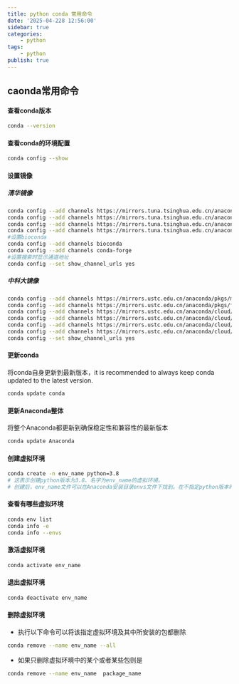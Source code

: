 ```yaml
---
title: python conda 常用命令
date: '2025-04-228 12:56:00'
sidebar: true
categories:
    - python
tags:
    - python
publish: true
---
```


## caonda常用命令

#### 查看conda版本
```bash
conda --version
```

#### 查看conda的环境配置
```bash
conda config --show
```

#### 设置镜像

##### 清华镜像
```bash
conda config --add channels https://mirrors.tuna.tsinghua.edu.cn/anaconda/pkgs/free/
conda config --add channels https://mirrors.tuna.tsinghua.edu.cn/anaconda/pkgs/main/
conda config --add channels https://mirrors.tuna.tsinghua.edu.cn/anaconda/cloud/conda-forge/
conda config --add channels https://mirrors.tuna.tsinghua.edu.cn/anaconda/cloud/bioconda/
#设置bioconda
conda config --add channels bioconda
conda config --add channels conda-forge
#设置搜索时显示通道地址
conda config --set show_channel_urls yes
```

##### 中科大镜像
```bash
conda config --add channels https://mirrors.ustc.edu.cn/anaconda/pkgs/main/
conda config --add channels https://mirrors.ustc.edu.cn/anaconda/pkgs/free/
conda config --add channels https://mirrors.ustc.edu.cn/anaconda/cloud/conda-forge/
conda config --add channels https://mirrors.ustc.edu.cn/anaconda/cloud/msys2/
conda config --add channels https://mirrors.ustc.edu.cn/anaconda/cloud/bioconda/
conda config --add channels https://mirrors.ustc.edu.cn/anaconda/cloud/menpo/
conda config --set show_channel_urls yes
```

#### 更新conda
将conda自身更新到最新版本，it is recommended to always keep conda updated to the latest version.  

```bash
conda update conda
```

#### 更新Anaconda整体
将整个Anaconda都更新到确保稳定性和兼容性的最新版本

```bash
conda update Anaconda
```

#### 创建虚拟环境
```bash
conda create -n env_name python=3.8
# 这表示创建python版本为3.8、名字为env_name的虚拟环境。
# 创建后，env_name文件可以在Anaconda安装目录envs文件下找到。在不指定python版本时，自动创建基于最新python版本的虚拟环境.      
```

#### 查看有哪些虚拟环境
```bash
conda env list
conda info -e
conda info --envs
```

#### 激活虚拟环境
```bash
conda activate env_name
```

#### 退出虚拟环境
```bash
conda deactivate env_name
```

#### 删除虚拟环境
+  执行以下命令可以将该指定虚拟环境及其中所安装的包都删除
```bash
conda remove --name env_name --all
```

+  如果只删除虚拟环境中的某个或者某些包则是
```bash
conda remove --name env_name  package_name
```
